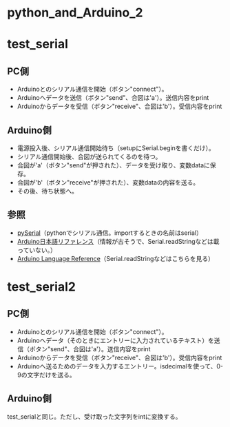 # python_and_Arduino_2

# test_serial

## PC側

- Arduinoとのシリアル通信を開始（ボタン"connect"）。
- Arduinoへデータを送信（ボタン"send"、合図は'a'）。送信内容をprint
- Arduinoからデータを受信（ボタン"receive"、合図は'b'）。受信内容をprint

## Arduino側

- 電源投入後、シリアル通信開始待ち（setupにSerial.beginを書くだけ）。
- シリアル通信開始後、合図が送られてくるのを待つ。
- 合図が'a'（ボタン"send"が押された）、データを受け取り、変数dataに保存。
- 合図が'b'（ボタン"receive"が押された）、変数dataの内容を送る。
- その後、待ち状態へ。

## 参照

- [pySerial](https://pythonhosted.org/pyserial/index.html)（pythonでシリアル通信。importするときの名前はserial）
- [Arduino日本語リファレンス](http://www.musashinodenpa.com/arduino/ref/)（情報が古そうで、Serial.readStringなどは載っていない。）
- [Arduino Language Reference](https://www.arduino.cc/reference/en/)（Serial.readStringなどはこちらを見る）

# test_serial2

## PC側

- Arduinoとのシリアル通信を開始（ボタン"connect"）。
- Arduinoへデータ（そのときにエントリーに入力されているテキスト）を送信（ボタン"send"、合図は'a'）。送信内容をprint
- Arduinoからデータを受信（ボタン"receive"、合図は'b'）。受信内容をprint
- Arduinoへ送るためのデータを入力するエントリー。isdecimalを使って、0-9の文字だけを送る。

## Arduino側

test_serialと同じ。ただし、受け取った文字列をintに変換する。
